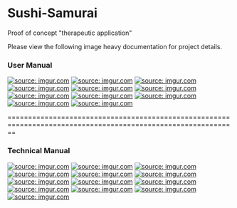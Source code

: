 Sushi-Samurai
=============

Proof of concept "therapeutic application"

Please view the following image heavy documentation for project details. 

### User Manual 
<a href="http://imgur.com/63T7g4Z"><img src="http://i.imgur.com/63T7g4Z.png" title="source: imgur.com" /></a>
<a href="http://imgur.com/iPjnOEa"><img src="http://i.imgur.com/iPjnOEa.png" title="source: imgur.com" /></a>
<a href="http://imgur.com/683e4zX"><img src="http://i.imgur.com/683e4zX.png" title="source: imgur.com" /></a>
<a href="http://imgur.com/KYzSHKq"><img src="http://i.imgur.com/KYzSHKq.png" title="source: imgur.com" /></a>
<a href="http://imgur.com/2TTfAhz"><img src="http://i.imgur.com/2TTfAhz.png" title="source: imgur.com" /></a>
<a href="http://imgur.com/cB7315Z"><img src="http://i.imgur.com/cB7315Z.png" title="source: imgur.com" /></a>
<a href="http://imgur.com/TSLjHlj"><img src="http://i.imgur.com/TSLjHlj.png" title="source: imgur.com" /></a>
<a href="http://imgur.com/9D8d8Oj"><img src="http://i.imgur.com/9D8d8Oj.png" title="source: imgur.com" /></a>
<a href="http://imgur.com/2mz1TnD"><img src="http://i.imgur.com/2mz1TnD.png" title="source: imgur.com" /></a>
<a href="http://imgur.com/bN56Z3e"><img src="http://i.imgur.com/bN56Z3e.png" title="source: imgur.com" /></a>
<a href="http://imgur.com/DIrtIlt"><img src="http://i.imgur.com/DIrtIlt.png" title="source: imgur.com" /></a>

==============================================================================================================

### Technical Manual
<a href="http://imgur.com/CdhDUPw"><img src="http://i.imgur.com/CdhDUPw.png" title="source: imgur.com" /></a>
<a href="http://imgur.com/u3N1IgI"><img src="http://i.imgur.com/u3N1IgI.png" title="source: imgur.com" /></a>
<a href="http://imgur.com/hcE7cRu"><img src="http://i.imgur.com/hcE7cRu.png" title="source: imgur.com" /></a>
<a href="http://imgur.com/s19V1iL"><img src="http://i.imgur.com/s19V1iL.png" title="source: imgur.com" /></a>
<a href="http://imgur.com/0uAjhaE"><img src="http://i.imgur.com/0uAjhaE.png" title="source: imgur.com" /></a>
<a href="http://imgur.com/DXDZbAU"><img src="http://i.imgur.com/DXDZbAU.png" title="source: imgur.com" /></a>
<a href="http://imgur.com/yLl5FQi"><img src="http://i.imgur.com/yLl5FQi.png" title="source: imgur.com" /></a>
<a href="http://imgur.com/Bp9Yhvu"><img src="http://i.imgur.com/Bp9Yhvu.png" title="source: imgur.com" /></a>
<a href="http://imgur.com/kvaLdoR"><img src="http://i.imgur.com/kvaLdoR.png" title="source: imgur.com" /></a>
<a href="http://imgur.com/TBa326i"><img src="http://i.imgur.com/TBa326i.png" title="source: imgur.com" /></a>
<a href="http://imgur.com/px5Qo0y"><img src="http://i.imgur.com/px5Qo0y.png" title="source: imgur.com" /></a>
<a href="http://imgur.com/3Ml65zd"><img src="http://i.imgur.com/3Ml65zd.png" title="source: imgur.com" /></a>
<a href="http://imgur.com/OKM4By5"><img src="http://i.imgur.com/OKM4By5.png" title="source: imgur.com" /></a>
